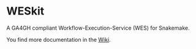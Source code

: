 # WESkit

A GA4GH compliant Workflow-Execution-Service (WES) for Snakemake.

You find more documentation in the [Wiki](https://gitlab.com/one-touch-pipeline/wesnake/-/wikis/home).